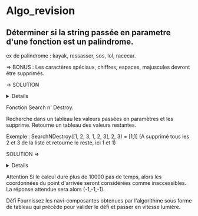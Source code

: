 # Algo_revision


## Déterminer si la string passée en parametre d'une fonction est un palindrome.
 ex de palindrome : kayak, ressasser, sos, lol, racecar.
 
 => BONUS : Les caractères spéciaux, chiffres, espaces, majuscules devront être supprimés.
 
-> SOLUTION <details>
 
  
 
 
 ```js
 

 
 
 
// Un premier tableau avec le découpage des lettres que compose la string dans le sens "gauche -> droite".
var tab = [];
// Un second tableau pour le découpage dans le sens "droite -> gauche".
var tab_2 = [];


function palindrome(str) {


// On remplace les caractères spéciaux
str = str.replace(/[^0-9a-zA-Z.,''""" "]/gi, '')

// Boucle pour push dans le 1er tableau
for (let i = 0; i < str.length; i++)
  {
  tab.push(str[i]);
  
  }
  
// Boucle pour push dans le 2nd tableau
for (let i = str.length-1; i >= 0; i--)
  {
  tab_2.push(str[i]);
  
  }

  
// Comparaison des tableaux, si la valeur des 2 tableaux ne sont pas identiques, on sort de la boucle.
for (let y = 0; y < tab.length; y++)
  {
    if (tab[y] != tab_2[y])
    {
      return false;
    }
    else return true;
  }  
  

  
}



console.log(palindrome(""));


```
</details>

Fonction Search n' Destroy.
 
 Recherche dans un tableau les valeurs passées en paramètres et les supprime. Retourne un tableau des valeurs restantes.
 
 Exemple : SearchNDestroy([1, 2, 3, 1, 2, 3], 2, 3) = [1,1] (A supprimé tous les 2 et 3 de la liste et retourne le reste, ici 1 et 1)
 
 
 
 SOLUTION =>
 <details>
 ```js
 
 function destroyer(arr,arg1,arg2) {
let tab = [];

  for (let i =0; i <=arr.length; i++)

    {
      if (arr[i] === arg1 || arr[i] === arg2)
      {
        delete (arr[i])
       
      }
     if (arr[i] != null)
     {
       tab.push(arr[i])
     }
  
    }

    
    
  return tab;
}
 ```
 
 </details>
 
)
##

Extrait de https://callicode.fr/pydefis/VitesseLumiere/txt

Données d'entrée = (997, 312, 663);

Histoire Luke, Obi-Wan, Han et Chewbacca sont sur le point de quitter Tatooine et partent pour Aldorande.

Mais ils sont pris en chasse par des croiseurs interstellaires de l'empire.

Le faucon millénium pourra distancer ses poursuivants dès qu'ils sera passé en vitesse lumière.

Obi-Wan et Luke pressent Han de calculer les coordonnées pour passer en vitesse lumière, mais Han leur explique :

Il faut un petit moment, le temps de définir les navi-composantes.
Il suffit d'une petite erreur de calcul et la trajectoire passe à travers une étoile ou bien on frôle une supernova et là, la ballade est terminée.
Calculer les navi-composantes n'est pas si simple.

Étant donné un point d'arrivée souhaité, donné par 3 valeurs x, y et z, le calcul des navi-composantes est fait par l'algorithme suivant (* est la multiplication et % est le reste de la division entière (modulo)):
```bash
initialiser x, y, et z
tant que 10 * x > y :
    x = (y * z) % 10000
    y = (3 * z) % 10000
    z = (7 * z) % 10000
afficher les navi-composantes finales : x, y, z
Le point d'arrivée (valeurs initiales de x, y et z) est donné en entrée du problème.

```
</details>

Attention
Si le calcul dure plus de 10000 pas de temps, alors les coordonnées du point d'arrivée seront considérées comme inaccessibles. La réponse attendue sera alors (-1,-1,-1).

Défi
Fournissez les navi-composantes obtenues par l'algorithme sous forme de tableau qui précède pour valider le défi et passer en vitesse lumière.


 
